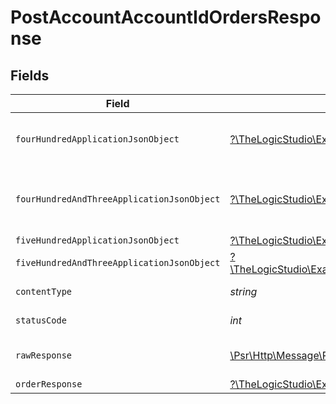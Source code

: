 # PostAccountAccountIdOrdersResponse


## Fields

| Field                                                                                                                                                                                          | Type                                                                                                                                                                                           | Required                                                                                                                                                                                       | Description                                                                                                                                                                                    |
| ---------------------------------------------------------------------------------------------------------------------------------------------------------------------------------------------- | ---------------------------------------------------------------------------------------------------------------------------------------------------------------------------------------------- | ---------------------------------------------------------------------------------------------------------------------------------------------------------------------------------------------- | ---------------------------------------------------------------------------------------------------------------------------------------------------------------------------------------------- |
| `fourHundredApplicationJsonObject`                                                                                                                                                             | [?\TheLogicStudio\ExactPayments\Models\Operations\PostAccountAccountIdOrdersResponseBody](../../Models/Operations/PostAccountAccountIdOrdersResponseBody.md)                                   | :heavy_minus_sign:                                                                                                                                                                             | **Bad Request**\<br/>When there are errors in the payload<br/>                                                                                                                                 |
| `fourHundredAndThreeApplicationJsonObject`                                                                                                                                                     | [?\TheLogicStudio\ExactPayments\Models\Operations\PostAccountAccountIdOrdersOrdersResponseBody](../../Models/Operations/PostAccountAccountIdOrdersOrdersResponseBody.md)                       | :heavy_minus_sign:                                                                                                                                                                             | **Access Denied**\<br/>Credentials supplied do not grant access to the requested resource.<br/>                                                                                                |
| `fiveHundredApplicationJsonObject`                                                                                                                                                             | [?\TheLogicStudio\ExactPayments\Models\Operations\PostAccountAccountIdOrdersOrdersResponseResponseBody](../../Models/Operations/PostAccountAccountIdOrdersOrdersResponseResponseBody.md)       | :heavy_minus_sign:                                                                                                                                                                             | **Internal Server Error**<br/>                                                                                                                                                                 |
| `fiveHundredAndThreeApplicationJsonObject`                                                                                                                                                     | [?\TheLogicStudio\ExactPayments\Models\Operations\PostAccountAccountIdOrdersOrdersResponse503ResponseBody](../../Models/Operations/PostAccountAccountIdOrdersOrdersResponse503ResponseBody.md) | :heavy_minus_sign:                                                                                                                                                                             | **Service Unavailable**<br/>                                                                                                                                                                   |
| `contentType`                                                                                                                                                                                  | *string*                                                                                                                                                                                       | :heavy_check_mark:                                                                                                                                                                             | HTTP response content type for this operation                                                                                                                                                  |
| `statusCode`                                                                                                                                                                                   | *int*                                                                                                                                                                                          | :heavy_check_mark:                                                                                                                                                                             | HTTP response status code for this operation                                                                                                                                                   |
| `rawResponse`                                                                                                                                                                                  | [\Psr\Http\Message\ResponseInterface](https://www.php-fig.org/psr/psr-7/#33-psrhttpmessageresponseinterface)                                                                                   | :heavy_minus_sign:                                                                                                                                                                             | Raw HTTP response; suitable for custom response parsing                                                                                                                                        |
| `orderResponse`                                                                                                                                                                                | [?\TheLogicStudio\ExactPayments\Models\Shared\OrderResponse](../../Models/Shared/OrderResponse.md)                                                                                             | :heavy_minus_sign:                                                                                                                                                                             | Order created.                                                                                                                                                                                 |